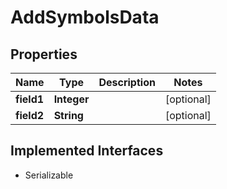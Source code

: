 

# AddSymbolsData


## Properties

Name | Type | Description | Notes
------------ | ------------- | ------------- | -------------
**field1** | **Integer** |  |  [optional]
**field2** | **String** |  |  [optional]


## Implemented Interfaces

* Serializable


